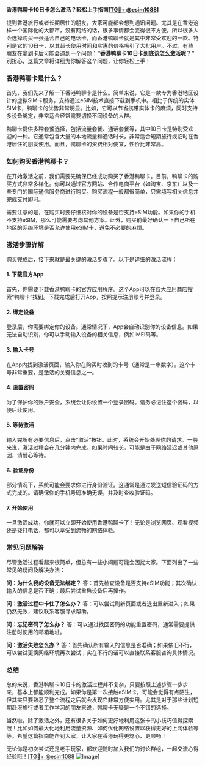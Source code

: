 **香港鸭聊卡10日卡怎么激活？轻松上手指南[[TG💪+ @esim1088](https://t.me/s/esim1088)]**

提到香港旅行或者长期居住的朋友，大家可能都会想到通讯问题。尤其是在香港这样一个国际化的大都市，没有网络的话，很多事情都会变得很不方便。所以很多人会选择购买一张适合自己的电话卡，而香港鸭聊卡就是其中非常受欢迎的一款。特别是它的10日卡，以其超长使用时间和实惠的价格吸引了大批用户。不过，有些朋友在拿到卡后可能会遇到一个问题：**“香港鸭聊卡10日卡到底该怎么激活呢？”** 别担心，这篇文章将详细为你解答这个问题，让你轻松上手！

### 香港鸭聊卡是什么？

首先，我们先来了解一下香港鸭聊卡是什么。简单来说，它是一款专为香港地区设计的虚拟SIM卡服务，支持通过eSIM技术直接下载到手机中。相比于传统的实体SIM卡，鸭聊卡的优势非常明显。比如，它可以节省携带实体卡的麻烦，同时支持多设备绑定，非常适合经常需要切换不同设备的人群。

鸭聊卡提供多种套餐选择，包括流量套餐、通话套餐等，其中10日卡是特别受欢迎的一种。它通常包含大量的本地流量和通话时长，非常适合短期旅行或临时在香港居住的朋友使用。而且，鸭聊卡的资费相对便宜，性价比非常高。

### 如何购买香港鸭聊卡？

在开始激活之前，我们需要先确保已经成功购买了香港鸭聊卡。目前，鸭聊卡的购买方式非常多样化。你可以通过官方网站、合作电商平台（如淘宝、京东）以及一些专门的国际通信服务商进行购买。购买流程一般都很简单，只需填写相关信息并完成支付即可。

需要注意的是，在购买时要仔细核对你的设备是否支持eSIM功能。如果你的手机不支持eSIM，那么可能需要考虑其他方案。此外，购买前最好确认一下自己所在地区的网络环境是否允许使用eSIM卡，避免不必要的麻烦。

### 激活步骤详解

购买完成后，接下来就是最关键的激活步骤了。以下是详细的激活流程：

#### 1. 下载官方App
首先，你需要下载香港鸭聊卡的官方应用程序。这个App可以在各大应用商店搜索“鸭聊卡”找到。下载完成后打开App，按照提示注册账号并登录。

#### 2. 绑定设备
登录后，你需要绑定你的设备。通常情况下，App会自动识别你的设备信息。如果无法自动识别，你可以手动输入设备的相关信息，例如IMEI码等。

#### 3. 输入卡号
在App内找到激活页面，输入你在购买时收到的卡号（通常是一串数字）。这个卡号非常重要，是激活的关键信息之一。

#### 4. 设置密码
为了保护你的账户安全，系统会让你设置一个登录密码。请务必记住这个密码，以便后续使用。

#### 5. 等待激活
输入完所有必要信息后，点击“激活”按钮。此时，系统会开始处理你的请求。一般来说，激活过程会在几分钟内完成。如果时间较长，可能是由于网络延迟或其他原因，请耐心等待。

#### 6. 验证身份
部分情况下，系统可能会要求你进行身份验证。这通常是通过发送短信验证码的方式完成的。请确保你的手机号码准确无误，并及时查收验证码。

#### 7. 开始使用
一旦激活成功，你就可以立即开始使用香港鸭聊卡了！无论是浏览网页、观看视频还是拨打电话，都可以享受到流畅的网络体验。

### 常见问题解答

尽管激活过程看起来很简单，但总有一些小问题可能会困扰大家。下面列出了一些常见的疑问及解决办法：

**问：为什么我的设备无法绑定？**
答：首先检查设备是否支持eSIM功能；其次确认输入的信息是否正确；最后尝试重启设备后再操作。

**问：激活过程中卡住了怎么办？**
答：可以尝试刷新页面或者退出重新进入；如果仍然无效，建议联系客服寻求帮助。

**问：忘记密码了怎么办？**
答：可以通过找回密码的功能重置密码，通常需要提供注册时使用的邮箱地址。

**问：激活失败怎么办？**
答：首先确认所有输入的信息是否准确；如果依旧不行，可以尝试更换网络环境再次尝试；实在不行的话可以直接联系客服咨询具体情况。

### 总结

总的来说，香港鸭聊卡10日卡的激活过程并不复杂，只要按照上述步骤一步步来，基本上都能顺利完成。如果你是第一次接触eSIM卡，可能会觉得有点陌生，但其实只要熟悉了整个流程之后就会发现它非常方便实用。尤其是对于那些计划短期赴港旅行或者工作学习的朋友来说，鸭聊卡无疑是一个不错的选择。

当然啦，除了激活之外，还有很多关于如何更好地利用这张卡的小技巧值得探索哦！比如如何最大化地利用流量资源、如何优化网络设置以获得更好的上网体验等等。希望这篇指南能帮到大家，让大家在香港玩得更舒心、更顺畅！

无论你是初次尝试还是老手玩家，都欢迎随时加入我们的讨论群组，一起交流心得经验哦！[[TG💪+ @esim1088](https://t.me/s/esim1088) ![Image](https://i.postimg.cc/4NQfJmqS/Snipaste-2025-05-13-00-14-12.png)]